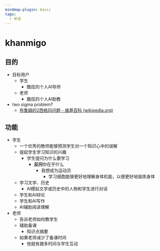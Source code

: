 ```yaml
---
mindmap-plugin: basic
tags:
  - 毕设
---
```


# khanmigo

## 目的
- 目标用户
	- 学生
		- 酷炫的个人AI导师
	- 老师
		- 酷炫的个人AI助教
- two sigma problem?
	- [布鲁姆的2西格玛问题 - 维基百科 (wikipedia.org)](https://en.wikipedia.org/wiki/Bloom%27s_2_sigma_problem)

## 功能
- 学生
	- 一个优秀的教师能够预测学生对一个知识心中的误解
	- 提起学生学习知识的兴趣
		- 学生提问为什么要学习
			- **反问**你在乎什么
				- 我想成为运动员
					- 学习细胞能够更好地理解身体机能，以便更好地锻炼身体
	- 学习文学、历史
		- AI模拟文学或历史中的人物和学生进行对话
	- 学生和AI辩论
	- 学生和AI写作
	- AI辅助阅读理解
- 老师
	- 告诉老师如何教学生
	- 辅助备课
		- 知识点摘要
	- 如果老师减少了备课时间
		- 他就有跟多时间与学生互动